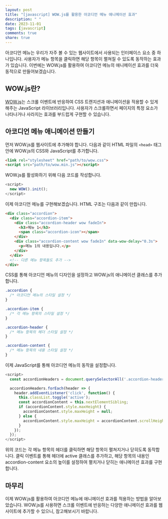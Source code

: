 ```yaml
---
layout: post
title: "[javascript] WOW.js를 활용한 아코디언 메뉴 애니메이션 효과"
description: " "
date: 2023-11-01
tags: [javascript]
comments: true
share: true
---
```


아코디언 메뉴는 우리가 자주 볼 수 있는 웹사이트에서 사용되는 인터페이스 요소 중 하나입니다. 사용자가 메뉴 항목을 클릭하면 해당 항목이 펼쳐질 수 있도록 동작하는 효과가 있습니다. 이번에는 WOW.js를 활용하여 아코디언 메뉴의 애니메이션 효과를 더욱 동적으로 만들어보겠습니다.

## WOW.js란?

[WOW.js](https://wowjs.uk/)는 스크롤 이벤트에 반응하여 CSS 트랜지션과 애니메이션을 적용할 수 있게 해주는 JavaScript 라이브러리입니다. 사용자가 스크롤하면서 페이지의 특정 요소가 나타나거나 사라지는 효과를 부드럽게 구현할 수 있습니다.

## 아코디언 메뉴 애니메이션 만들기

먼저 WOW.js를 웹사이트에 추가해야 합니다. 다음과 같이 HTML 파일의 `<head>` 태그 안에 WOW.js의 CSS와 JavaScript를 추가합니다.

```html
<link rel="stylesheet" href="path/to/wow.css">
<script src="path/to/wow.min.js"></script>
```

WOW.js를 활성화하기 위해 다음 코드를 작성합니다.

```javascript
<script>
  new WOW().init();
</script>
```

이제 아코디언 메뉴를 구현해보겠습니다. HTML 구조는 다음과 같이 만듭니다.

```html
<div class="accordion">
  <div class="accordion-item">
    <div class="accordion-header wow fadeIn">
      <h3>메뉴 1</h3>
      <span class="accordion-icon"></span>
    </div>
    <div class="accordion-content wow fadeIn" data-wow-delay="0.3s">
      <p>메뉴 1의 내용입니다.</p>
    </div>
  </div>
  <!-- 다른 메뉴 항목들도 추가 -->
</div>
```

CSS를 통해 아코디언 메뉴의 디자인을 설정하고 WOW.js의 애니메이션 클래스를 추가합니다.

```css
.accordion {
  /* 아코디언 메뉴의 스타일 설정 */
}

.accordion-item {
  /* 각 메뉴 항목의 스타일 설정 */
}

.accordion-header {
  /* 메뉴 항목의 헤더 스타일 설정 */
}

.accordion-content {
  /* 메뉴 항목의 내용 스타일 설정 */
}
```

이제 JavaScript를 통해 아코디언 메뉴의 동작을 설정합니다.

```javascript
<script>
  const accordionHeaders = document.querySelectorAll('.accordion-header');

  accordionHeaders.forEach(header => {
    header.addEventListener('click', function() {
      this.classList.toggle('active');
      const accordionContent = this.nextElementSibling;
      if (accordionContent.style.maxHeight) {
        accordionContent.style.maxHeight = null;
      } else {
        accordionContent.style.maxHeight = accordionContent.scrollHeight + "px";
      }
    });
  });
</script>
```

위의 코드는 각 메뉴 항목의 헤더를 클릭하면 해당 항목이 펼쳐지거나 닫히도록 동작합니다. 클릭 이벤트를 통해 헤더에 active 클래스를 추가하고, 해당 항목의 내용인 accordion-content 요소의 높이를 설정하여 펼치거나 닫히는 애니메이션 효과를 구현합니다.

## 마무리

이제 WOW.js를 활용하여 아코디언 메뉴에 애니메이션 효과를 적용하는 방법을 알아보았습니다. WOW.js를 사용하면 스크롤 이벤트에 반응하는 다양한 애니메이션 효과를 웹사이트에 추가할 수 있으니, 참고해보시기 바랍니다.